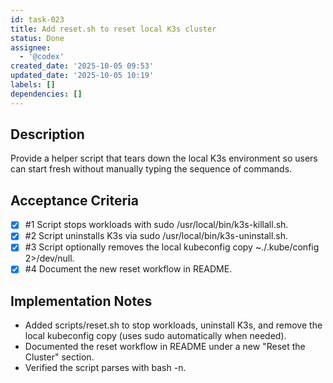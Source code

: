 ```yaml
---
id: task-023
title: Add reset.sh to reset local K3s cluster
status: Done
assignee:
  - '@codex'
created_date: '2025-10-05 09:53'
updated_date: '2025-10-05 10:19'
labels: []
dependencies: []
---
```


## Description

<!-- SECTION:DESCRIPTION:BEGIN -->
Provide a helper script that tears down the local K3s environment so users can start fresh without manually typing the sequence of commands.
<!-- SECTION:DESCRIPTION:END -->

## Acceptance Criteria
<!-- AC:BEGIN -->
- [x] #1 Script stops workloads with sudo /usr/local/bin/k3s-killall.sh.
- [x] #2 Script uninstalls K3s via sudo /usr/local/bin/k3s-uninstall.sh.
- [x] #3 Script optionally removes the local kubeconfig copy ~./.kube/config 2>/dev/null.
- [x] #4 Document the new reset workflow in README.
<!-- AC:END -->

## Implementation Notes

<!-- SECTION:NOTES:BEGIN -->
- Added scripts/reset.sh to stop workloads, uninstall K3s, and remove the local kubeconfig copy (uses sudo automatically when needed).
- Documented the reset workflow in README under a new "Reset the Cluster" section.
- Verified the script parses with bash -n.
<!-- SECTION:NOTES:END -->
